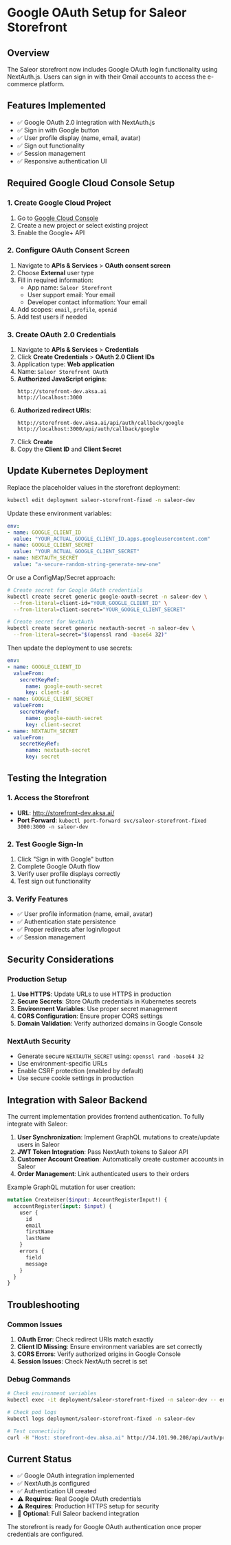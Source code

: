 # Google OAuth Setup for Saleor Storefront

## Overview
The Saleor storefront now includes Google OAuth login functionality using NextAuth.js. Users can sign in with their Gmail accounts to access the e-commerce platform.

## Features Implemented
- ✅ Google OAuth 2.0 integration with NextAuth.js
- ✅ Sign in with Google button
- ✅ User profile display (name, email, avatar)
- ✅ Sign out functionality
- ✅ Session management
- ✅ Responsive authentication UI

## Required Google Cloud Console Setup

### 1. Create Google Cloud Project
1. Go to [Google Cloud Console](https://console.cloud.google.com/)
2. Create a new project or select existing project
3. Enable the Google+ API

### 2. Configure OAuth Consent Screen
1. Navigate to **APIs & Services** > **OAuth consent screen**
2. Choose **External** user type
3. Fill in required information:
   - App name: `Saleor Storefront`
   - User support email: Your email
   - Developer contact information: Your email
4. Add scopes: `email`, `profile`, `openid`
5. Add test users if needed

### 3. Create OAuth 2.0 Credentials
1. Navigate to **APIs & Services** > **Credentials**
2. Click **Create Credentials** > **OAuth 2.0 Client IDs**
3. Application type: **Web application**
4. Name: `Saleor Storefront OAuth`
5. **Authorized JavaScript origins**:
   ```
   http://storefront-dev.aksa.ai
   http://localhost:3000
   ```
6. **Authorized redirect URIs**:
   ```
   http://storefront-dev.aksa.ai/api/auth/callback/google
   http://localhost:3000/api/auth/callback/google
   ```
7. Click **Create**
8. Copy the **Client ID** and **Client Secret**

## Update Kubernetes Deployment

Replace the placeholder values in the storefront deployment:

```bash
kubectl edit deployment saleor-storefront-fixed -n saleor-dev
```

Update these environment variables:
```yaml
env:
- name: GOOGLE_CLIENT_ID
  value: "YOUR_ACTUAL_GOOGLE_CLIENT_ID.apps.googleusercontent.com"
- name: GOOGLE_CLIENT_SECRET
  value: "YOUR_ACTUAL_GOOGLE_CLIENT_SECRET"
- name: NEXTAUTH_SECRET
  value: "a-secure-random-string-generate-new-one"
```

Or use a ConfigMap/Secret approach:

```bash
# Create secret for Google OAuth credentials
kubectl create secret generic google-oauth-secret -n saleor-dev \
  --from-literal=client-id="YOUR_GOOGLE_CLIENT_ID" \
  --from-literal=client-secret="YOUR_GOOGLE_CLIENT_SECRET"

# Create secret for NextAuth
kubectl create secret generic nextauth-secret -n saleor-dev \
  --from-literal=secret="$(openssl rand -base64 32)"
```

Then update the deployment to use secrets:
```yaml
env:
- name: GOOGLE_CLIENT_ID
  valueFrom:
    secretKeyRef:
      name: google-oauth-secret
      key: client-id
- name: GOOGLE_CLIENT_SECRET
  valueFrom:
    secretKeyRef:
      name: google-oauth-secret
      key: client-secret
- name: NEXTAUTH_SECRET
  valueFrom:
    secretKeyRef:
      name: nextauth-secret
      key: secret
```

## Testing the Integration

### 1. Access the Storefront
- **URL**: http://storefront-dev.aksa.ai/
- **Port Forward**: `kubectl port-forward svc/saleor-storefront-fixed 3000:3000 -n saleor-dev`

### 2. Test Google Sign-In
1. Click "Sign in with Google" button
2. Complete Google OAuth flow
3. Verify user profile displays correctly
4. Test sign out functionality

### 3. Verify Features
- ✅ User profile information (name, email, avatar)
- ✅ Authentication state persistence
- ✅ Proper redirects after login/logout
- ✅ Session management

## Security Considerations

### Production Setup
1. **Use HTTPS**: Update URLs to use HTTPS in production
2. **Secure Secrets**: Store OAuth credentials in Kubernetes secrets
3. **Environment Variables**: Use proper secret management
4. **CORS Configuration**: Ensure proper CORS settings
5. **Domain Validation**: Verify authorized domains in Google Console

### NextAuth Security
- Generate secure `NEXTAUTH_SECRET` using: `openssl rand -base64 32`
- Use environment-specific URLs
- Enable CSRF protection (enabled by default)
- Use secure cookie settings in production

## Integration with Saleor Backend

The current implementation provides frontend authentication. To fully integrate with Saleor:

1. **User Synchronization**: Implement GraphQL mutations to create/update users in Saleor
2. **JWT Token Integration**: Pass NextAuth tokens to Saleor API
3. **Customer Account Creation**: Automatically create customer accounts in Saleor
4. **Order Management**: Link authenticated users to their orders

Example GraphQL mutation for user creation:
```graphql
mutation CreateUser($input: AccountRegisterInput!) {
  accountRegister(input: $input) {
    user {
      id
      email
      firstName
      lastName
    }
    errors {
      field
      message
    }
  }
}
```

## Troubleshooting

### Common Issues
1. **OAuth Error**: Check redirect URIs match exactly
2. **Client ID Missing**: Ensure environment variables are set correctly
3. **CORS Errors**: Verify authorized origins in Google Console
4. **Session Issues**: Check NextAuth secret is set

### Debug Commands
```bash
# Check environment variables
kubectl exec -it deployment/saleor-storefront-fixed -n saleor-dev -- env | grep -E "(GOOGLE|NEXTAUTH)"

# Check pod logs
kubectl logs deployment/saleor-storefront-fixed -n saleor-dev

# Test connectivity
curl -H "Host: storefront-dev.aksa.ai" http://34.101.90.208/api/auth/providers
```

## Current Status
- ✅ Google OAuth integration implemented
- ✅ NextAuth.js configured
- ✅ Authentication UI created
- ⚠️  **Requires**: Real Google OAuth credentials
- ⚠️  **Requires**: Production HTTPS setup for security
- 🔄  **Optional**: Full Saleor backend integration

The storefront is ready for Google OAuth authentication once proper credentials are configured.